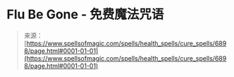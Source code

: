 <!--yml

category: 未分类

date: 2024-06-12 18:41:45

-->

# Flu Be Gone - 免费魔法咒语

> 来源：[https://www.spellsofmagic.com/spells/health_spells/cure_spells/6898/page.html#0001-01-01](https://www.spellsofmagic.com/spells/health_spells/cure_spells/6898/page.html#0001-01-01)
